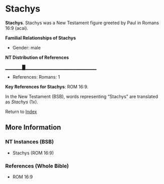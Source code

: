# Stachys
**Stachys**. 
Stachys was a New Testament figure greeted by Paul in Romans 16:9 (acai). 




**Familial Relationships of Stachys**


* Gender: male


**NT Distribution of References**

▁▁▁▁▁█▁▁▁▁▁▁▁▁▁▁▁▁▁▁▁▁▁▁▁▁▁
* References: Romans: 1



**Key References for Stachys**: 
ROM 16:9. 




In the New Testament (BSB), words representing “Stachys” are translated as 
*Stachys* (1x). 


Return to [Index](00-Index.md)

## More Information

### NT Instances (BSB)

* Stachys (ROM 16:9)



### References (Whole Bible)

* ROM 16:9



